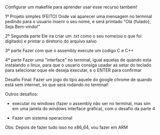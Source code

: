 Configurar um makefile para aprender usar esse recurso tambem!

1º Projeto simples (FEITO)
Onde vai aparecer uma mensagem no terminal pedindo para o usuario inserir o seu nome, e será printado "Olá {fulado}, Seja Bem-vindo!"

2º Segunda parte
Ele ira criar um .txt como o seu nome(ou o que foi digitado) e printar o diretorio do arquivo salvo

3º parte
Fazer com que o assembly execute um codigo C e C++

4º parte 
Fazer uma "interface" no terminal, igual aquelas de quando esta instalando o linux, para que o usuario consiga usadar as setar do teclado para selecionar oque ele deseja executar, e o ENTER para confirmar 


Desafio Final:
Fazer um jogo do tipo aquele do google chrome de quando está sem internet, so que será rodando no terminal!


Outros desafios:
- executar no windows (fazer o assembly não ser no terminal, mas sim em uma janela do windows interface grafica), com o desafio da parte 4

- Fazer um sistema operacional 


Obs: Depois de fazer tudo isso no x86_64, vou fazer em ARM